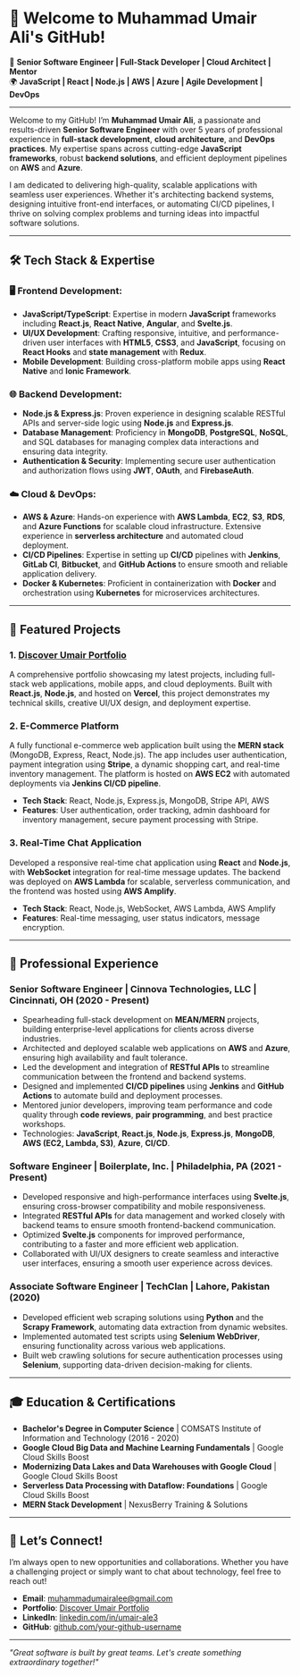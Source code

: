 # 👋 Welcome to Muhammad Umair Ali's GitHub!

🚀 **Senior Software Engineer | Full-Stack Developer | Cloud Architect | Mentor**  
🌍 **JavaScript | React | Node.js | AWS | Azure | Agile Development | DevOps**

---

Welcome to my GitHub! I’m **Muhammad Umair Ali**, a passionate and results-driven **Senior Software Engineer** with over 5 years of professional experience in **full-stack development**, **cloud architecture**, and **DevOps practices**. My expertise spans across cutting-edge **JavaScript frameworks**, robust **backend solutions**, and efficient deployment pipelines on **AWS** and **Azure**.

I am dedicated to delivering high-quality, scalable applications with seamless user experiences. Whether it's architecting backend systems, designing intuitive front-end interfaces, or automating CI/CD pipelines, I thrive on solving complex problems and turning ideas into impactful software solutions.

---

## 🛠️ Tech Stack & Expertise

### 🖥️ Frontend Development:
- **JavaScript/TypeScript**: Expertise in modern **JavaScript** frameworks including **React.js**, **React Native**, **Angular**, and **Svelte.js**.
- **UI/UX Development**: Crafting responsive, intuitive, and performance-driven user interfaces with **HTML5**, **CSS3**, and **JavaScript**, focusing on **React Hooks** and **state management** with **Redux**.
- **Mobile Development**: Building cross-platform mobile apps using **React Native** and **Ionic Framework**.

### 🌐 Backend Development:
- **Node.js & Express.js**: Proven experience in designing scalable RESTful APIs and server-side logic using **Node.js** and **Express.js**.
- **Database Management**: Proficiency in **MongoDB**, **PostgreSQL**, **NoSQL**, and SQL databases for managing complex data interactions and ensuring data integrity.
- **Authentication & Security**: Implementing secure user authentication and authorization flows using **JWT**, **OAuth**, and **FirebaseAuth**.

### ☁️ Cloud & DevOps:
- **AWS & Azure**: Hands-on experience with **AWS Lambda**, **EC2**, **S3**, **RDS**, and **Azure Functions** for scalable cloud infrastructure. Extensive experience in **serverless architecture** and automated cloud deployment.
- **CI/CD Pipelines**: Expertise in setting up **CI/CD** pipelines with **Jenkins**, **GitLab CI**, **Bitbucket**, and **GitHub Actions** to ensure smooth and reliable application delivery.
- **Docker & Kubernetes**: Proficient in containerization with **Docker** and orchestration using **Kubernetes** for microservices architectures.

---

## 🌟 Featured Projects

### **1. [Discover Umair Portfolio](https://discover-umair-portfolio-projects.vercel.app/)**
A comprehensive portfolio showcasing my latest projects, including full-stack web applications, mobile apps, and cloud deployments. Built with **React.js**, **Node.js**, and hosted on **Vercel**, this project demonstrates my technical skills, creative UI/UX design, and deployment expertise.

### **2. E-Commerce Platform**  
A fully functional e-commerce web application built using the **MERN stack** (MongoDB, Express, React, Node.js). The app includes user authentication, payment integration using **Stripe**, a dynamic shopping cart, and real-time inventory management. The platform is hosted on **AWS EC2** with automated deployments via **Jenkins CI/CD pipeline**.

- **Tech Stack**: React, Node.js, Express.js, MongoDB, Stripe API, AWS
- **Features**: User authentication, order tracking, admin dashboard for inventory management, secure payment processing with Stripe.

### **3. Real-Time Chat Application**  
Developed a responsive real-time chat application using **React** and **Node.js**, with **WebSocket** integration for real-time message updates. The backend was deployed on **AWS Lambda** for scalable, serverless communication, and the frontend was hosted using **AWS Amplify**.

- **Tech Stack**: React, Node.js, WebSocket, AWS Lambda, AWS Amplify
- **Features**: Real-time messaging, user status indicators, message encryption.

---

## 💼 Professional Experience

### **Senior Software Engineer | Cinnova Technologies, LLC | Cincinnati, OH (2020 - Present)**
- Spearheading full-stack development on **MEAN/MERN** projects, building enterprise-level applications for clients across diverse industries.
- Architected and deployed scalable web applications on **AWS** and **Azure**, ensuring high availability and fault tolerance.
- Led the development and integration of **RESTful APIs** to streamline communication between the frontend and backend systems.
- Designed and implemented **CI/CD pipelines** using **Jenkins** and **GitHub Actions** to automate build and deployment processes.
- Mentored junior developers, improving team performance and code quality through **code reviews**, **pair programming**, and best practice workshops.
- Technologies: **JavaScript**, **React.js**, **Node.js**, **Express.js**, **MongoDB**, **AWS (EC2, Lambda, S3)**, **Azure**, **CI/CD**.

### **Software Engineer | Boilerplate, Inc. | Philadelphia, PA (2021 - Present)**
- Developed responsive and high-performance interfaces using **Svelte.js**, ensuring cross-browser compatibility and mobile responsiveness.
- Integrated **RESTful APIs** for data management and worked closely with backend teams to ensure smooth frontend-backend communication.
- Optimized **Svelte.js** components for improved performance, contributing to a faster and more efficient web application.
- Collaborated with UI/UX designers to create seamless and interactive user interfaces, ensuring a smooth user experience across devices.

### **Associate Software Engineer | TechClan | Lahore, Pakistan (2020)**
- Developed efficient web scraping solutions using **Python** and the **Scrapy Framework**, automating data extraction from dynamic websites.
- Implemented automated test scripts using **Selenium WebDriver**, ensuring functionality across various web applications.
- Built web crawling solutions for secure authentication processes using **Selenium**, supporting data-driven decision-making for clients.

---

## 🎓 Education & Certifications

- **Bachelor's Degree in Computer Science** | COMSATS Institute of Information and Technology (2016 - 2020)
- **Google Cloud Big Data and Machine Learning Fundamentals** | Google Cloud Skills Boost
- **Modernizing Data Lakes and Data Warehouses with Google Cloud** | Google Cloud Skills Boost
- **Serverless Data Processing with Dataflow: Foundations** | Google Cloud Skills Boost
- **MERN Stack Development** | NexusBerry Training & Solutions

---

## 💬 Let’s Connect!

I’m always open to new opportunities and collaborations. Whether you have a challenging project or simply want to chat about technology, feel free to reach out!

- **Email**: [muhammadumairalee@gmail.com](mailto:muhammadumairalee@gmail.com)
- **Portfolio**: [Discover Umair Portfolio](https://discover-umair-portfolio-projects.vercel.app/)
- **LinkedIn**: [linkedin.com/in/umair-ale3](https://www.linkedin.com/in/umair-ale3/)
- **GitHub**: [github.com/your-github-username](https://github.com/Muhammad-UmairAli)

---

*"Great software is built by great teams. Let's create something extraordinary together!"*
